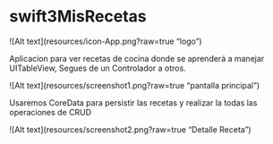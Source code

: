 # swift3MisRecetas

![Alt text](resources/icon-App.png?raw=true “logo”)

Aplicacion para ver recetas de cocina donde se aprenderá a manejar UITableView, Segues de un Controlador a otros.

![Alt text](resources/screenshot1.png?raw=true “pantalla principal”)

Usaremos CoreData para persistir las recetas y realizar la todas las operaciones de CRUD

![Alt text](resources/screenshot2.png?raw=true “Detalle Receta”)